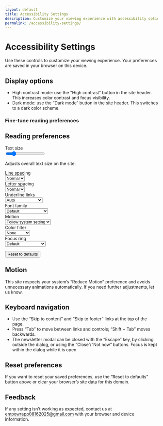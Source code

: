 ```yaml
---
layout: default
title: Accessibility Settings
description: Customize your viewing experience with accessibility options including text size, contrast, dark mode, and reading preferences.
permalink: /accessibility-settings/
---
```


# Accessibility Settings

Use these controls to customize your viewing experience. Your preferences are saved in your browser on this device.

## Display options

- High contrast mode: use the “High contrast” button in the site header. This increases color contrast and focus visibility.
- Dark mode: use the “Dark mode” button in the site header. This switches to a dark color scheme.

### Fine‑tune reading preferences

<form data-a11y-form aria-labelledby="a11y-form-title">
	<h2 id="a11y-form-title">Reading preferences</h2>
	<div>
		<label for="font-scale">Text size</label><br>
		<input id="font-scale" name="font-scale" type="range" min="90" max="150" step="5" value="100" aria-describedby="font-scale-hint">
		<p id="font-scale-hint">Adjusts overall text size on the site.</p>
	</div>
	<div>
		<label for="line-height">Line spacing</label><br>
		<select id="line-height" name="line-height">
			<option value="normal">Normal</option>
			<option value="loose">Loose</option>
		</select>
	</div>
	<div>
		<label for="letter-spacing">Letter spacing</label><br>
		<select id="letter-spacing" name="letter-spacing">
			<option value="normal">Normal</option>
			<option value="wide">Wide</option>
		</select>
	</div>
	<div>
		<label for="underline-links">Underline links</label><br>
		<select id="underline-links" name="underline-links">
			<option value="auto">Auto</option>
			<option value="always">Always underline</option>
		</select>
	</div>
	<div>
		<label for="readable-font">Font family</label><br>
		<select id="readable-font" name="readable-font">
			<option value="default">Default</option>
			<option value="readable">Readable sans-serif</option>
				<option value="dyslexia">Dyslexia-friendly</option>
		</select>
	</div>
		<div>
			<label for="reduce-motion">Motion</label><br>
			<select id="reduce-motion" name="reduce-motion">
				<option value="auto">Follow system setting</option>
				<option value="on">Reduce motion</option>
			</select>
		</div>
			<div>
				<label for="color-filter">Color filter</label><br>
				<select id="color-filter" name="color-filter">
					<option value="none">None</option>
					<option value="grayscale">Grayscale</option>
					<option value="hue">Hue shift</option>
				</select>
			</div>
			<div>
				<label for="focus-ring">Focus ring</label><br>
				<select id="focus-ring" name="focus-ring">
					<option value="default">Default</option>
					<option value="thick">Thick</option>
					<option value="color">High-visibility color</option>
				</select>
			</div>
	<p>
		<button type="button" data-reset class="button">Reset to defaults</button>
	</p>
</form>

## Motion

This site respects your system’s “Reduce Motion” preference and avoids unnecessary animations automatically. If you need further adjustments, let us know.

## Keyboard navigation

- Use the “Skip to content” and “Skip to footer” links at the top of the page.
- Press “Tab” to move between links and controls; “Shift + Tab” moves backwards.
- The newsletter modal can be closed with the “Escape” key, by clicking outside the dialog, or using the “Close”/“Not now” buttons. Focus is kept within the dialog while it is open.

## Reset preferences

If you want to reset your saved preferences, use the “Reset to defaults” button above or clear your browser’s site data for this domain.

## Feedback

If any setting isn’t working as expected, contact us at [empowrapp08162025@gmail.com](mailto:empowrapp08162025@gmail.com) with your browser and device information.

<script src="{{ '/assets/js/settings.js' | relative_url }}" defer></script>
